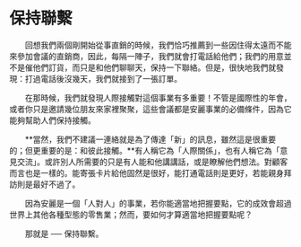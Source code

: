 # 保持聯繫

&emsp;&emsp;回想我們兩個剛開始從事直銷的時候，我們恰巧推薦到一些因住得太遠而不能來參加會議的直銷商，因此，每隔一陣子，我們就會打電話給他們；我們的用意並不是催他們訂貨，而只是和他們聊聊天，保持一下聯絡。但是，很快地我們就發現：打過電話後沒幾天，我們就接到了一張訂單。

&emsp;&emsp;在那時候，我們就發現人際接觸對這個事業有多重要！不管是國際性的年會，或者你只是邀請幾位朋友來家裡聚聚，這些會議都是安麗事業的必備條件，因為它能夠幫助人們保持接觸。

&emsp;&emsp;**當然，我們不建議一連絡就是為了傳達「新」的訊息，雖然這是很重要的；但更重要的是：和彼此接觸。**有人稱它為「人際關係」，也有人稱它為「意見交流」。或許別人所需要的只是有人能和他講講話，或是瞭解他們想法。對顧客而言也是一樣的。能寄張卡片給他固然是很好，能打通電話則是更好，若能親身拜訪則是最好不過了。

&emsp;&emsp;因為安麗是一個「人對人」的事業，若你能適當地把握要點，它的成效會超過世界上其他各種型態的零售業；然而，要如何才算適當地把握要點呢？

&emsp;&emsp;那就是 ── 保持聯繫。
